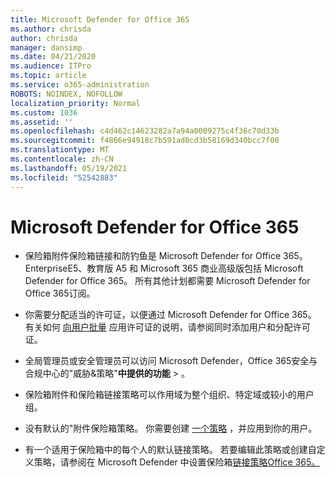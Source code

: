 ```yaml
---
title: Microsoft Defender for Office 365
ms.author: chrisda
author: chrisda
manager: dansimp
ms.date: 04/21/2020
ms.audience: ITPro
ms.topic: article
ms.service: o365-administration
ROBOTS: NOINDEX, NOFOLLOW
localization_priority: Normal
ms.custom: 1036
ms.assetid: ''
ms.openlocfilehash: c4d462c14623282a7a94a0009275c4f36c70d33b
ms.sourcegitcommit: f4866e94918c7b591ad0cd3b58169d340bcc7f00
ms.translationtype: MT
ms.contentlocale: zh-CN
ms.lasthandoff: 05/19/2021
ms.locfileid: "52542883"
---
```

# <a name="microsoft-defender-for-office-365"></a>Microsoft Defender for Office 365

- 保险箱附件保险箱链接和防钓鱼是 Microsoft Defender for Office 365。 EnterpriseE5、教育版 A5 和 Microsoft 365 商业高级版包括 Microsoft Defender for Office 365。 所有其他计划都需要 Microsoft Defender for Office 365订阅。

- 你需要分配适当的许可证，以便通过 Microsoft Defender for Office 365。 有关如何 [向用户批量](/microsoft-365/admin/add-users/add-users) 应用许可证的说明，请参阅同时添加用户和分配许可证。

- 全局管理员或安全管理员可以访问 Microsoft Defender，Office 365安全与合规中心的"威胁&策略"**中提供的功能** \> 。

- 保险箱附件和保险箱链接策略可以作用域为整个组织、特定域或较小的用户组。

- 没有默认的"附件保险箱策略。 你需要创建 [一个策略](/microsoft-365/security/office-365-security/set-up-atp-safe-attachments-policies) ，并应用到你的用户。

- 有一个适用于保险箱中的每个人的默认链接策略。 若要编辑此策略或创建自定义策略，请参阅在 Microsoft Defender 中设置保险箱[链接策略Office 365。](/microsoft-365/security/office-365-security/set-up-atp-safe-links-policies)
